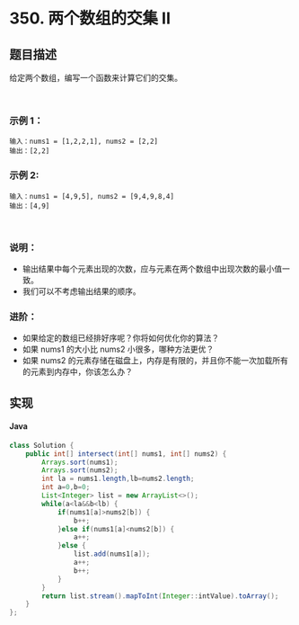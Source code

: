 # 350. 两个数组的交集 II

## 题目描述
给定两个数组，编写一个函数来计算它们的交集。

 

### 示例 1：
```
输入：nums1 = [1,2,2,1], nums2 = [2,2]
输出：[2,2]
```
### 示例 2:
```
输入：nums1 = [4,9,5], nums2 = [9,4,9,8,4]
输出：[4,9]
```
 

### 说明：

 - 输出结果中每个元素出现的次数，应与元素在两个数组中出现次数的最小值一致。
 - 我们可以不考虑输出结果的顺序。
### 进阶：

 - 如果给定的数组已经排好序呢？你将如何优化你的算法？
 - 如果 nums1 的大小比 nums2 小很多，哪种方法更优？
 - 如果 nums2 的元素存储在磁盘上，内存是有限的，并且你不能一次加载所有的元素到内存中，你该怎么办？

## 实现
#### Java
```Java
class Solution {
    public int[] intersect(int[] nums1, int[] nums2) {
        Arrays.sort(nums1);
        Arrays.sort(nums2);
        int la = nums1.length,lb=nums2.length;
		int a=0,b=0;
		List<Integer> list = new ArrayList<>();
		while(a<la&&b<lb) {
			if(nums1[a]>nums2[b]) {
				b++;
			}else if(nums1[a]<nums2[b]) {
				a++;
			}else {
				list.add(nums1[a]);
				a++;
				b++;
			}
		}
		return list.stream().mapToInt(Integer::intValue).toArray();
    }
};
```